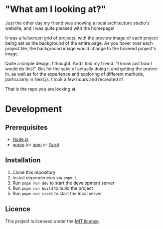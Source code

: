 # "What am I looking at?"

Just the other day my friend was showing a local architecture studio's website, and I was quite pleased with the homepage!

It was a fullscreen grid of projects, with the preview image of each project being set as the background of the entire page. As you hover over each project tile, the background image would change to the hovered project's image.

Quite a simple design, I thought. And I told my friend. "I know just how I would do this!". But for the sake of actually doing it and getting the pratice in, as well as for the experience and exploring of different methods, particularly in Next.js, I took a few hours and recreated it!

That is the repo you are looking at.

# Development

## Prerequisites

- [Node.js](https://nodejs.org/en/)
- [pnpm](https://pnpm.io/) (or [npm](https://www.npmjs.com/) or [Yarn](https://yarnpkg.com/en/))

## Installation

1. Clone this repository
2. Install dependencies via `pnpm i`
3. Run `pnpm run dev` to start the development server
4. Run `pnpm run build` to build the project
5. Run `pnpm run start` to start the local server

## Licence

This project is licensed under the [MIT license](https://opensource.org/license/mit/).
